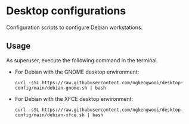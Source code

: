 # Desktop configurations

Configuration scripts to configure Debian workstations.

## Usage

As superuser, execute the following command in the terminal.

- For Debian with the GNOME desktop environment:
  ```
  curl -sSL https://raw.githubusercontent.com/ngkengwooi/desktop-config/main/debian-gnome.sh | bash
  ```

- For Debian with the XFCE desktop environment:
  ```
  curl -sSL https://raw.githubusercontent.com/ngkengwooi/desktop-config/main/debian-xfce.sh | bash
  ```
